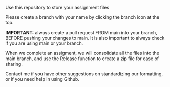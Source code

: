 Use this repository to store your assignment files

Please create a branch with your name by clicking the branch icon at the top.

**IMPORTANT:** always create a pull request FROM main into your branch, BEFORE pushing your changes to main. It is also important to always check if you are using main or your branch.

When we complete an assigment, we will consolidate all the files into the main branch, and use the Release function to create a zip file for ease of sharing.

Contact me if you have other suggestions on standardizing our formatting, or if you need help in using Github.
